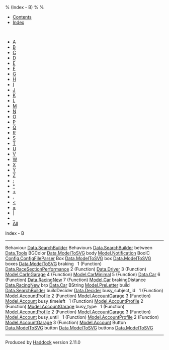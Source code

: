 % (Index - B)
% 
% 

-   [Contents](index.html)
-   [Index](doc-index.html)

 

-   [A](doc-index-A.html)
-   [B](doc-index-B.html)
-   [C](doc-index-C.html)
-   [D](doc-index-D.html)
-   [E](doc-index-E.html)
-   [F](doc-index-F.html)
-   [G](doc-index-G.html)
-   [H](doc-index-H.html)
-   [I](doc-index-I.html)
-   [J](doc-index-J.html)
-   [K](doc-index-K.html)
-   [L](doc-index-L.html)
-   [M](doc-index-M.html)
-   [N](doc-index-N.html)
-   [O](doc-index-O.html)
-   [P](doc-index-P.html)
-   [Q](doc-index-Q.html)
-   [R](doc-index-R.html)
-   [S](doc-index-S.html)
-   [T](doc-index-T.html)
-   [U](doc-index-U.html)
-   [V](doc-index-V.html)
-   [W](doc-index-W.html)
-   [X](doc-index-X.html)
-   [Y](doc-index-Y.html)
-   [Z](doc-index-Z.html)
-   [:](doc-index-58.html)
-   [\*](doc-index-42.html)
-   [+](doc-index-43.html)
-   [.](doc-index-46.html)
-   [\<](doc-index-60.html)
-   [=](doc-index-61.html)
-   [|](doc-index-124.html)
-   [\_](doc-index-95.html)
-   [All](doc-index-All.html)

Index - B

  ------------------- ---------------------------------------------------------------------------
  Behaviour           [Data.SearchBuilder](Data-SearchBuilder.html#t:Behaviour)
  Behaviours          [Data.SearchBuilder](Data-SearchBuilder.html#t:Behaviours)
  between             [Data.Tools](Data-Tools.html#v:between)
  BGColor             [Data.ModelToSVG](Data-ModelToSVG.html#v:BGColor)
  body                [Model.Notification](Model-Notification.html#v:body)
  BoolC               [Config.ConfigFileParser](Config-ConfigFileParser.html#v:BoolC)
  Box                 [Data.ModelToSVG](Data-ModelToSVG.html#v:Box)
  box                 [Data.ModelToSVG](Data-ModelToSVG.html#v:box)
  boxes               [Data.ModelToSVG](Data-ModelToSVG.html#v:boxes)
  braking              
  1 (Function)        [Data.RaceSectionPerformance](Data-RaceSectionPerformance.html#v:braking)
  2 (Function)        [Data.Driver](Data-Driver.html#v:braking)
  3 (Function)        [Model.CarInGarage](Model-CarInGarage.html#v:braking)
  4 (Function)        [Model.CarMinimal](Model-CarMinimal.html#v:braking)
  5 (Function)        [Data.Car](Data-Car.html#v:braking)
  6 (Function)        [Data.RacingNew](Data-RacingNew.html#v:braking)
  7 (Function)        [Model.Car](Model-Car.html#v:braking)
  brakingDistance     [Data.RacingNew](Data-RacingNew.html#v:brakingDistance)
  brp                 [Data.Car](Data-Car.html#v:brp)
  BString             [Model.PreLetter](Model-PreLetter.html#t:BString)
  build               [Data.SearchBuilder](Data-SearchBuilder.html#v:build)
  buildDecider        [Data.Decider](Data-Decider.html#v:buildDecider)
  busy\_subject\_id    
  1 (Function)        [Model.AccountProfile](Model-AccountProfile.html#v:busy_subject_id)
  2 (Function)        [Model.AccountGarage](Model-AccountGarage.html#v:busy_subject_id)
  3 (Function)        [Model.Account](Model-Account.html#v:busy_subject_id)
  busy\_timeleft       
  1 (Function)        [Model.AccountProfile](Model-AccountProfile.html#v:busy_timeleft)
  2 (Function)        [Model.AccountGarage](Model-AccountGarage.html#v:busy_timeleft)
  busy\_type           
  1 (Function)        [Model.AccountProfile](Model-AccountProfile.html#v:busy_type)
  2 (Function)        [Model.AccountGarage](Model-AccountGarage.html#v:busy_type)
  3 (Function)        [Model.Account](Model-Account.html#v:busy_type)
  busy\_until          
  1 (Function)        [Model.AccountProfile](Model-AccountProfile.html#v:busy_until)
  2 (Function)        [Model.AccountGarage](Model-AccountGarage.html#v:busy_until)
  3 (Function)        [Model.Account](Model-Account.html#v:busy_until)
  Button              [Data.ModelToSVG](Data-ModelToSVG.html#v:Button)
  button              [Data.ModelToSVG](Data-ModelToSVG.html#v:button)
  buttons             [Data.ModelToSVG](Data-ModelToSVG.html#v:buttons)
  ------------------- ---------------------------------------------------------------------------

Produced by [Haddock](http://www.haskell.org/haddock/) version 2.11.0
